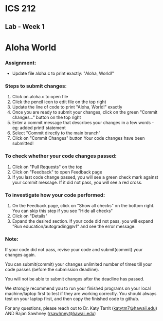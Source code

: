 # ICS 212
## Lab - Week 1

# Aloha World

### Assignment:
- Update file aloha.c to print exactly: "Aloha, World!"

### Steps to submit changes:
1. Click on aloha.c to open file
2. Click the pencil icon to edit file on the top right
3. Update the line of code to print "Aloha, World!" exactly
4. Once you are ready to submit your changes, click on the green "Commit changes..." button on the top right
5. Enter a commit message that describes your changes in a few words - eg: added printf statement
6. Select "Commit directly to the main branch"
7. Click on "Commit Changes" button
Your code changes have been submitted!

### To check whether your code changes passed:
1. Click on "Pull Requests" on the top
2. Click on "Feedback" to open Feedback page
3. If you last code change passed, you will see a green check mark against your commit message. If it did not pass, you will see a red cross.

### To investigate how your code performed:
1. On the Feedback page, click on "Show all checks" on the bottom right. You can skip this step if you see "Hide all checks"
2. Click on "Details"
3. Expand the desired section. If your code did not pass, you will expand "Run education/autograding@v1" and see the error message.

### Note:
If your code did not pass, revise your code and submit(commit) your changes again.

You can submit(commit) your changes unlimited number of times till your code passes (before the submission deadline).

You will not be able to submit changes after the deadline has passed.

We strongly recommend you to run your finished programs on your local machine/laptop first to test if they are working correctly. You should always test on your laptop first, and then copy the finished code to github.

For any questions, please reach out to Dr. Katy Tarrit (katytm7@hawaii.edu) AND Rajan Sawhney (rsawhney@hawaii.edu)
